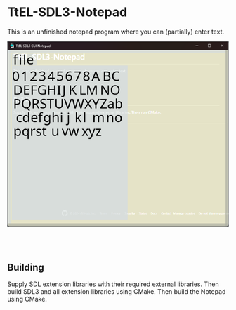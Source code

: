 # TtEL-SDL3-Notepad
This is an unfinished notepad program where you can (partially) enter text.

![Screenshot of the notepad program.](README-assets/Screenshot.png)


<br><br>

## Building
Supply SDL extension libraries with their required external libraries.
Then build SDL3 and all extension libraries using CMake.
Then build the Notepad using CMake.
